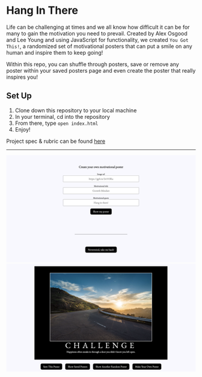 # Hang In There

Life can be challenging at times and we all know how difficult it can be for many to gain the motivation you need to prevail. Created by Alex Osgood and Lee Young and using JavaScript for functionality, we created `You Got This!`, a randomized set of motivational posters that can put a smile on any human and inspire them to keep going!

Within this repo, you can shuffle through posters, save or remove any poster within your saved posters page and even create the poster that really inspires you!


## Set Up

1. Clone down this repository to your local machine
3. In your terminal, cd into the repository
4. From there, type `open index.html`
5. Enjoy!


Project spec & rubric can be found [here](https://frontend.turing.io/projects/module-1/hang-in-there.html)


--------------
![motivational posters](./assets/create-poster.png)
![motivational posters](./assets/you-got-this.png)
